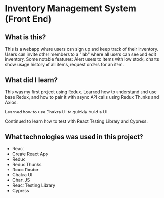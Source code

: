 # Inventory Management System (Front End)

## What is this?
This is a webapp where users can sign up and keep track of their inventory. Users can invite other members to a "lab" where all users can see and edit inventory. Some notable features: Alert users to items with low stock, charts show usage history of all items, request orders for an item.


## What did I learn?
This was my first project using Redux. Learned how to understand and use base Redux, and how to pair it with async API calls using Redux Thunks and Axios. 

Learned how to use Chakra UI to quickly build a UI.

Continued to learn how to test with React Testing Library and Cypress.

## What technologies was used in this project?
- React
- Create React App
- Redux
- Redux Thunks
- React Router
- Chakra UI
- Chart.JS
- React Testing Library
- Cypress